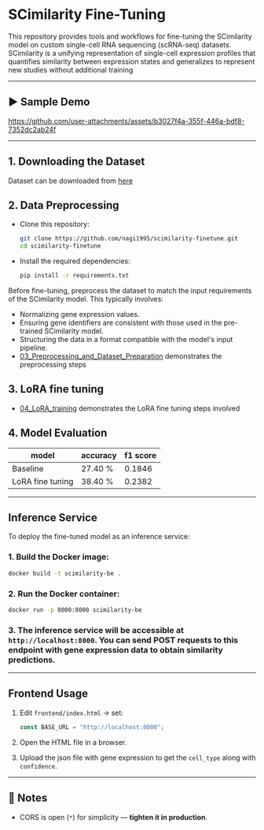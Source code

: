 # SCimilarity Fine-Tuning

This repository provides tools and workflows for fine-tuning the SCimilarity model on custom single-cell RNA sequencing (scRNA-seq) datasets. SCimilarity is a unifying representation of single-cell expression profiles that quantifies similarity between expression states and generalizes to represent new studies without additional training

---

## ▶️ Sample Demo

https://github.com/user-attachments/assets/b3027f4a-355f-446a-bdf8-7352dc2ab24f

---

## 1. Downloading the Dataset

Dataset can be downloaded from [here](https://cellxgene.cziscience.com/collections/433700dc-e8a5-48b0-b5cd-beb22f3f88fe)

## 2. Data Preprocessing

- Clone this repository:

   ```bash
   git clone https://github.com/nagi1995/scimilarity-finetune.git
   cd scimilarity-finetune
   ```
- Install the required dependencies:

   ```bash
   pip install -r requirements.txt
   ```

Before fine-tuning, preprocess the dataset to match the input requirements of the SCimilarity model. This typically involves:

- Normalizing gene expression values.
- Ensuring gene identifiers are consistent with those used in the pre-trained SCimilarity model.
- Structuring the data in a format compatible with the model's input pipeline.
- [03_Preprocessing_and_Dataset_Preparation](notebooks/03_Preprocessing_and_Dataset_Preparation.ipynb) demonstrates the preprocessing steps


## 3. LoRA fine tuning

- [04_LoRA_training](notebooks/04_LoRA_training.ipynb) demonstrates the LoRA fine tuning steps involved

## 4. Model Evaluation

| model | accuracy | f1 score |
|----------|----------|----------|
| Baseline    |  27.40 %    | 0.1846 |
| LoRA fine tuning    |    38.40 %  | 0.2382 |

---

## Inference Service

To deploy the fine-tuned model as an inference service:

### 1. Build the Docker image:

   ```bash
   docker build -t scimilarity-be .
   ```

### 2. Run the Docker container:

   ```bash
   docker run -p 8000:8000 scimilarity-be
   ```

### 3. The inference service will be accessible at `http://localhost:8000`. You can send POST requests to this endpoint with gene expression data to obtain similarity predictions.

---
##  Frontend Usage

1. Edit `frontend/index.html` → set:

   ```js
   const BASE_URL = "http://localhost:8000";
   ```
2. Open the HTML file in a browser.
3. Upload the json file with gene expression to get the `cell_type` along with `confidence`.

---

## 🔐 Notes

* CORS is open (`*`) for simplicity — **tighten it in production**.

